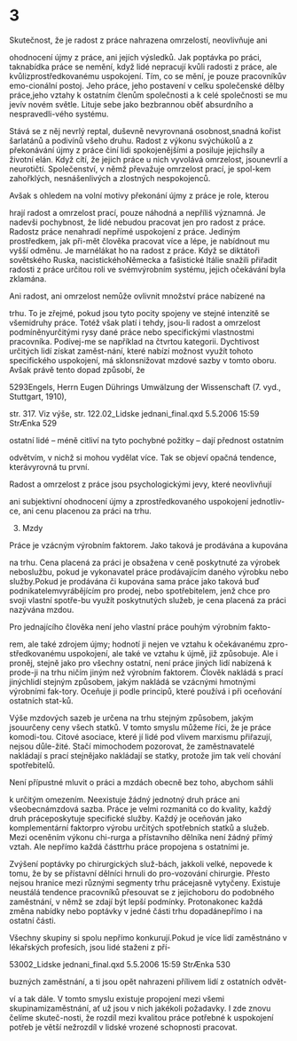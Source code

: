 # 3

Skutečnost, že je radost z práce nahrazena omrzelostí, neovlivňuje ani

ohodnocení újmy z práce, ani jejích výsledků. Jak poptávka po práci, taknabídka práce se nemění, když lidé nepracují kvůli radosti z práce, ale kvůlizprostředkovanému uspokojení. Tím, co se mění, je pouze pracovníkův emo-cionální postoj. Jeho práce, jeho postavení v celku společenské dělby práce,jeho vztahy k ostatním členům společnosti a k celé společnosti se mu jevív novém světle. Lituje sebe jako bezbrannou oběť absurdního a nespravedli-vého systému.

Stává se z něj nevrlý reptal, duševně nevyrovnaná osobnost,snadná kořist šarlatánů a podivínů všeho druhu. Radost z výkonu svýchúkolů a z překonávání újmy z práce činí lidi spokojenějšími a posiluje jejichsíly a životní elán. Když cítí, že jejich práce u nich vyvolává omrzelost, jsounevrlí a neurotičtí. Společenství, v němž převažuje omrzelost prací, je spol-kem zahořklých, nesnášenlivých a zlostných nespokojenců.

Avšak s ohledem na volní motivy překonání újmy z práce je role, kterou

hrají radost a omrzelost prací, pouze náhodná a nepříliš významná. Je nadevši pochybnost, že lidé nebudou pracovat jen pro radost z práce. Radostz práce nenahradí nepřímé uspokojení z práce. Jediným prostředkem, jak při-mět člověka pracovat více a lépe, je nabídnout mu vyšší odměnu. Je marnélákat ho na radost z práce. Když se diktátoři sovětského Ruska, nacistickéhoNěmecka a fašistické Itálie snažili přiřadit radosti z práce určitou roli ve svémvýrobním systému, jejich očekávání byla zklamána.

Ani radost, ani omrzelost nemůže ovlivnit množství práce nabízené na

trhu. To je zřejmé, pokud jsou tyto pocity spojeny ve stejné intenzitě se všemidruhy práce. Totéž však platí i tehdy, jsou-li radost a omrzelost podmíněnyurčitými rysy dané práce nebo specifickými vlastnostmi pracovníka. Podívej-me se například na čtvrtou kategorii. Dychtivost určitých lidí získat zaměst-nání, které nabízí možnost využít tohoto specifického uspokojení, má sklonsnižovat mzdové sazby v tomto oboru. Avšak právě tento dopad způsobí, že

5293Engels, Herrn Eugen Dührings Umwälzung der Wissenschaft (7. vyd., Stuttgart, 1910),

str. 317. Viz výše, str. 122.02_Lidske jednani_final.qxd 5.5.2006 15:59 StrÆnka 529

ostatní lidé – méně citliví na tyto pochybné požitky – dají přednost ostatním

odvětvím, v nichž si mohou vydělat více. Tak se objeví opačná tendence, kterávyrovná tu první.

Radost a omrzelost z práce jsou psychologickými jevy, které neovlivňují

ani subjektivní ohodnocení újmy a zprostředkovaného uspokojení jednotliv-ce, ani cenu placenou za práci na trhu.

3. Mzdy

Práce je vzácným výrobním faktorem. Jako taková je prodávána a kupována

na trhu. Cena placená za práci je obsažena v ceně poskytnuté za výrobek neboslužbu, pokud je vykonavatel práce prodávajícím daného výrobku nebo služby.Pokud je prodávána či kupována sama práce jako taková buď podnikatelemvyrábějícím pro prodej, nebo spotřebitelem, jenž chce pro svoji vlastní spotře-bu využít poskytnutých služeb, je cena placená za práci nazývána mzdou.

Pro jednajícího člověka není jeho vlastní práce pouhým výrobním fakto-

rem, ale také zdrojem újmy; hodnotí ji nejen ve vztahu k očekávanému zpro-středkovanému uspokojení, ale také ve vztahu k újmě, již způsobuje. Ale i proněj, stejně jako pro všechny ostatní, není práce jiných lidí nabízená k prode-ji na trhu ničím jiným než výrobním faktorem. Člověk nakládá s prací jinýchlidí stejným způsobem, jakým nakládá se vzácnými hmotnými výrobními fak-tory. Oceňuje ji podle principů, které používá i při oceňování ostatních stat-ků.

Výše mzdových sazeb je určena na trhu stejným způsobem, jakým jsouurčeny ceny všech statků. V tomto smyslu můžeme říci, že je práce komodi-tou. Citové asociace, které jí lidé pod vlivem marxismu přiřazují, nejsou důle-žité. Stačí mimochodem pozorovat, že zaměstnavatelé nakládají s prací stejnějako nakládají se statky, protože jim tak velí chování spotřebitelů.

Není přípustné mluvit o práci a mzdách obecně bez toho, abychom sáhli

k určitým omezením. Neexistuje žádný jednotný druh práce ani všeobecnámzdová sazba. Práce je velmi rozmanitá co do kvality, každý druh práceposkytuje specifické služby. Každý je oceňován jako komplementární faktorpro výrobu určitých spotřebních statků a služeb. Mezi oceněním výkonu chi-rurga a přístavního dělníka není žádný přímý vztah. Ale nepřímo každá částtrhu práce propojena s ostatními je.

Zvýšení poptávky po chirurgických služ-bách, jakkoli velké, nepovede k tomu, že by se přístavní dělníci hrnuli do pro-vozování chirurgie. Přesto nejsou hranice mezi různými segmenty trhu prácejasně vytyčeny. Existuje neustálá tendence pracovníků přesouvat se z jejichoboru do podobného zaměstnání, v němž se zdají být lepší podmínky. Protonakonec každá změna nabídky nebo poptávky v jedné části trhu dopadánepřímo i na ostatní části.

Všechny skupiny si spolu nepřímo konkurují.Pokud je více lidí zaměstnáno v lékařských profesích, jsou lidé staženi z pří-

53002_Lidske jednani_final.qxd 5.5.2006 15:59 StrÆnka 530

buzných zaměstnání, a ti jsou opět nahrazeni přílivem lidí z ostatních odvět-

ví a tak dále. V tomto smyslu existuje propojení mezi všemi skupinamizaměstnání, ať už jsou v nich jakékoli požadavky. I zde znovu čelíme skuteč-nosti, že rozdíl mezi kvalitou práce potřebné k uspokojení potřeb je větší nežrozdíl v lidské vrozené schopnosti pracovat.

